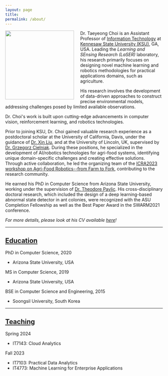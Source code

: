 ```yaml
---
layout: page
title: 
permalink: /about/
---
```


<img style="margin: 0 20px 0 0; float: left;" width="220" src="../images/profile_ksu.jpg">

Dr. Taeyeong Choi is an Assistant Professor of [Information Technology](https://ccse.kennesaw.edu/it/index.php) at [Kennesaw State University (KSU)](https://www.kennesaw.edu/), GA, USA. 
Leading the *Learning and SEnsing Research (LaSER)* laboratory, his research primarily focuses on designing novel machine learning and robotics methodologies for practical applications domains, such as agriculture. 
<!-- To be specific, he is interested in developing new approaches  -->
His research involves the development of data-driven approaches to construct precise environmental models, addressing challenges posed by limited available observations. 
<!-- I design algorithms to synthesize useful data that could complement an available, imperfect dataset so as to better model the world of interest.  -->
<!-- Additionally, I build embodied agents capable of optimizing their motions and paths to collect the most informative observations.  -->
Dr. Choi's work is built upon cutting-edge advancements in computer vision, reinforcement learning, and robotics technologies. 

Prior to joining KSU, Dr. Choi gained valuable research experience as a postdoctoral scholar at the University of California, Davis, under the guidance of [Dr. Xin Liu](https://xinliu.engineering.ucdavis.edu), and at the University of Lincoln, UK, supervised by [Dr. Grzegorz Cielniak](https://staff.lincoln.ac.uk/gcielniak). 
During these positions, he specialized in the development of AI/robotics technologies for agri-food systems, identifying unique domain-specific challenges and creating effective solutions.
Through active collaboration, he led the organizing team of the [ICRA2023 workshop on Agri-Food Robotics--from Farm to Fork](https://sites.google.com/view/icra23tig4ws/), contributing to the research community. 

He earned his PhD in Computer Science from Arizona State University, working under the supervision of [Dr. Theodore Pavlic](https://search.asu.edu/profile/1995237). 
His cross-disciplinary doctoral research, which included the design of a deep learning-based abnormal state detector in ant colonies, were recognized with the ASU Completion Fellowship as well as the Best Paper Award in the SWARM2021 conference.

*For more details, please look at his CV available [here](/cvs/cv.pdf)!*

---

## <u>Education</u>

PhD in Computer Science, 2020
- Arizona State University, USA

MS in Computer Science, 2019
- Arizona State University, USA

BSE in Computer Science and Engineering, 2015
- Soongsil University, South Korea

---

## <u>Teaching</u>

Spring 2024
- IT7143: Cloud Analytics

Fall 2023
- IT7103: Practical Data Analytics 
- IT4773: Machine Learning for Enterprise Applications

<!-- we believe that *agri-robotics* will be one of the most important 
fields in the near future, and so, we are working to identify the unique challenges and limitations in traditional approaches to propose new, better solutions.
In this research direction, I design mobile robots that can *learn* from data to perform useful decisions in various scenarios &mdash; navigation to right positions, detection of environmental anomaly, or cooperation of robot teammates. 
I am aware of the struggles of current state-of-the-art approaches to robotic learning in scenarios where learned knowledge has to *continuously generalize* or *adjust* to new environments, or to be *clearly explained* in the human-understandable manner; these challenges may actually become even more severe if the focal system scales up to operate a large number of robots simultaneously for the tasks.
Thus, I am very happy to be part of the AI/Robotics community to invent novel solutions to bring real robots to our physical lives as early as possible, and for doing that, I am also actively looking for new collaborations. -->

<!-- Prior to the current position, I was a postdoc at the [Lincoln Institute for Agri-Food Technology
](https://www.lincoln.ac.uk/liat/) of University of Lincoln, UK, where [Dr. Grzegorz Cielniak](https://staff.lincoln.ac.uk/gcielniak) was my supervisor. 
Before that, I finished my PhD in Computer Science at Arizona State University in 2020, under the supervision of [Dr. Theodore (Ted) Pavlic](https://isearch.asu.edu/profile/1995237).  -->
<!-- You can check out my dissertation [here](https://search.proquest.com/openview/315da7f3afc6956f0befeee8568d5246/1?pq-origsite=gscholar&cbl=18750&diss=y), in which I primarily proposed the interesting view of multi-agent systems as a monolithic agent to predict useful global properties from local observations for decision making.
I utilized not only multi-robot teams but ant colonies (*Not ant colony optimization! Real ants!* 🐜) as testbeds to validate AI systems under realistic constraints. 
In fact, the ASU Graduate College recognized the significance of this research to provide the *Completion Fellowship* &mdash; a full financial support for my last semesters &mdash; while I was finalizing it. 
I still have some ongoing works as interesting extensions, and I will also try to post the updates in this website. -->
<!-- I am always watching all my communication channels. Please feel free to reach out through any method you can find below, if you would like to discuss anything. Thanks! -->
